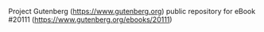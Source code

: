 Project Gutenberg (https://www.gutenberg.org) public repository for eBook #20111 (https://www.gutenberg.org/ebooks/20111)
